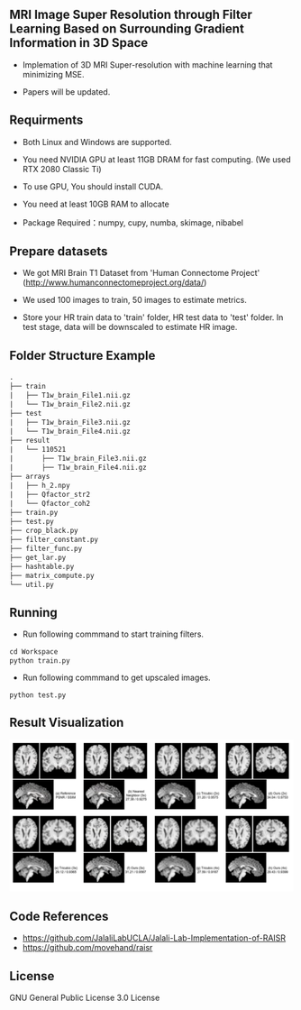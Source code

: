 ## MRI Image Super Resolution through Filter Learning Based on Surrounding Gradient Information in 3D Space

 - Implemation of 3D MRI Super-resolution with machine learning that minimizing MSE.

 - Papers will be updated.

  

## Requirments

 - Both Linux and Windows are supported.

 - You need NVIDIA GPU at least 11GB DRAM for fast computing. (We used RTX 2080 Classic Ti)

 - To use GPU, You should install CUDA.

 - You need at least 10GB RAM to allocate

 - Package Required：numpy, cupy, numba, skimage, nibabel



## Prepare datasets

 - We got MRI Brain T1 Dataset from 'Human Connectome Project' (http://www.humanconnectomeproject.org/data/)

 - We used 100 images to train, 50 images to estimate metrics.

 - Store your HR train data to 'train' folder, HR test data to 'test' folder. In test stage, data will be downscaled to estimate HR image.



## Folder Structure Example
```
.
├── train
|   ├── T1w_brain_File1.nii.gz
|   └── T1w_brain_File2.nii.gz
├── test
|   ├── T1w_brain_File3.nii.gz
|   └── T1w_brain_File4.nii.gz
├── result
|   └── 110521
|       ├── T1w_brain_File3.nii.gz
|       ├── T1w_brain_File4.nii.gz
├── arrays
|   ├── h_2.npy
|   ├── Qfactor_str2
|   └── Qfactor_coh2
├── train.py
├── test.py
├── crop_black.py
├── filter_constant.py
├── filter_func.py
├── get_lar.py
├── hashtable.py
├── matrix_compute.py
└── util.py
```


## Running
 - Run following commmand to start training filters.

```
cd Workspace
python train.py
```
 - Run following commmand to get upscaled images.

```
python test.py
```


## Result Visualization
![Result](https://github.com/Snailpong/MRI_Super_Resolution_3D_Gradient_Filter_Learning/blob/master/result/sample_result.png)


## Code References
  - https://github.com/JalaliLabUCLA/Jalali-Lab-Implementation-of-RAISR
  - https://github.com/movehand/raisr



## License
GNU General Public License 3.0 License
